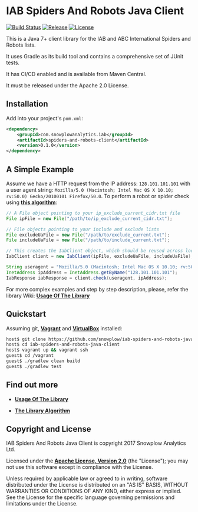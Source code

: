 # IAB Spiders And Robots Java Client

[![Build Status](https://api.travis-ci.org/snowplow/iab-spiders-and-robots-java-client.svg?branch=master)][travis]
[![Release](https://img.shields.io/github/release/snowplow/iab-spiders-and-robots-java-client.svg?style=flat)][releases]
[![License](http://img.shields.io/badge/license-Apache--2-blue.svg?style=flat)][license]

This is a Java 7+ client library for the IAB and ABC International Spiders and Robots lists.

It uses Gradle as its build tool and contains a comprehensive set of JUnit tests.

It has CI/CD enabled and is available from Maven Central.

It must be released under the Apache 2.0 License.

## Installation

Add into your project's `pom.xml`:

```xml
<dependency>
    <groupId>com.snowplowanalytics.iab</groupId>
    <artifactId>spiders-and-robots-client</artifactId>
    <version>0.1.0</version>
</dependency>
```

## A Simple Example

Assume we have a HTTP request from the IP address: `128.101.101.101` with a user agent string: 
`Mozilla/5.0 (Macintosh; Intel Mac OS X 10.10; rv:50.0) Gecko/20100101 Firefox/50.0`.
To perform a robot or spider check using **[this algorithm][wiki-algorithm]**:

```java
// A File object pointing to your ip_exclude_current_cidr.txt file
File ipFile = new File("/path/to/ip_exclude_current_cidr.txt");

// File objects pointing to your include and exclude lists
File excludeUaFile = new File("/path/to/exclude_current.txt");
File includeUaFile = new File("/path/to/include_current.txt");

// This creates the IabClient object, which should be reused across lookups.
IabClient client = new IabClient(ipFile, excludeUaFile, includeUaFile);

String useragent = "Mozilla/5.0 (Macintosh; Intel Mac OS X 10.10; rv:50.0) Gecko/20100101 Firefox/50.0";
InetAddress ipAddress = InetAddress.getByName("128.101.101.101");
IabResponse iabResponse = client.check(useragent, ipAddress);
```

For more complex examples and step by step description, please, refer the library Wiki: **[Usage Of The Library][wiki-usage]**

## Quickstart

Assuming git, **[Vagrant][vagrant-install]** and **[VirtualBox][virtualbox-install]** installed:

```bash
host$ git clone https://github.com/snowplow/iab-spiders-and-robots-java-client.git
host$ cd iab-spiders-and-robots-java-client
host$ vagrant up && vagrant ssh
guest$ cd /vagrant
guest$ ./gradlew clean build
guest$ ./gradlew test
```

## Find out more

* **[Usage Of The Library][wiki-usage]**

* **[The Library Algorithm][wiki-algorithm]**

## Copyright and License

IAB Spiders And Robots Java Client is copyright 2017 Snowplow Analytics Ltd.

Licensed under the **[Apache License, Version 2.0][license]** (the "License"); you may not use this software except in compliance with the License.

Unless required by applicable law or agreed to in writing, software distributed under the License is distributed on an "AS IS" BASIS, WITHOUT WARRANTIES OR CONDITIONS OF ANY KIND, either express or implied. See the License for the specific language governing permissions and limitations under the License.

[travis]: https://travis-ci.org/snowplow/iab-spiders-and-robots-java-client
[releases]: https://github.com/snowplow/iab-spiders-and-robots-java-client/releases

[vagrant-install]: http://docs.vagrantup.com/v2/installation/index.html
[virtualbox-install]: https://www.virtualbox.org/wiki/Downloads

[wiki-usage]: https://github.com/snowplow/iab-spiders-and-robots-java-client/wiki/Usage-Of-The-Library
[wiki-algorithm]: https://github.com/snowplow/iab-spiders-and-robots-java-client/wiki/The-Library-Algorithm
[license]: http://www.apache.org/licenses/LICENSE-2.0

